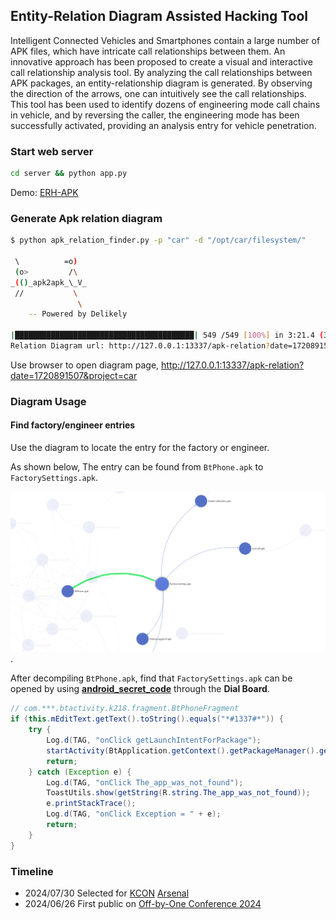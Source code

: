 ## Entity-Relation Diagram Assisted Hacking Tool
Intelligent Connected Vehicles and Smartphones contain a large number of APK files, which have intricate call relationships between them. An innovative approach has been proposed to create a visual and interactive call relationship analysis tool. By analyzing the call relationships between APK packages, an entity-relationship diagram is generated. By observing the direction of the arrows, one can intuitively see the call relationships. This tool has been used to identify dozens of engineering mode call chains in vehicle, and by reversing the caller, the engineering mode has been successfully activated, providing an analysis entry for vehicle penetration.

### Start web server

```sh
cd server && python app.py
```

Demo: [ERH-APK](https://delikely.github.io/ERH/)

### Generate Apk relation diagram

```sh
$ python apk_relation_finder.py -p "car" -d "/opt/car/filesystem/"

 \          =o)
 (o>         /\
_(()_apk2apk_\_V_
 //           \
               \
    -- Powered by Delikely

|████████████████████████████████████████| 549 /549 [100%] in 3:21.4 (3.42/s)
Relation Diagram url: http://127.0.0.1:13337/apk-relation?date=1720891507&project=car
```

Use browser to open diagram page, http://127.0.0.1:13337/apk-relation?date=1720891507&project=car

### Diagram Usage

#### Find factory/engineer entries

Use the diagram to locate the entry for the factory or engineer.

As shown below, The entry can be found from `BtPhone.apk` to `FactorySettings.apk`.

![image-20240714111947863](assets/image-20240714111947863.png).

After decompiling `BtPhone.apk`, find that `FactorySettings.apk` can be opened by using [**android_secret_code**](https://developer.android.com/reference/android/telephony/TelephonyManager#ACTION_SECRET_CODE) through the **Dial Board**.

```java
// com.***.btactivity.k218.fragment.BtPhoneFragment
if (this.mEditText.getText().toString().equals("*#1337#*")) {
    try {
        Log.d(TAG, "onClick getLaunchIntentForPackage");
        startActivity(BtApplication.getContext().getPackageManager().getLaunchIntentForPackage("com.debugtools"));
        return;
    } catch (Exception e) {
        Log.d(TAG, "onClick The_app_was_not_found");
        ToastUtils.show(getString(R.string.The_app_was_not_found));
        e.printStackTrace();
        Log.d(TAG, "onClick Exception = " + e);
        return;
    }
}
```

### Timeline
- 2024/07/30 Selected for [KCON](https://kcon.knownsec.com/list-kcon2024.html) [Arsenal](https://mp.weixin.qq.com/s/H7QLItrMw-aaqL2-CAvBTg)
- 2024/06/26 First public on [Off-by-One Conference 2024](https://offbyone.sg)
